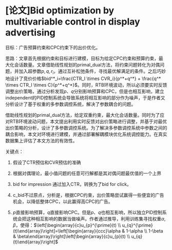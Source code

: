 # [论文]Bid optimization by multivariable control in display advertising

目标：广告预算约束和CPC约束下的出价优化。

思路：文章首先根据约束和目标进行建模，目标为给定CPC约束和预算约束，最大化会话数量。文章借助线性规划的primal_dual方法，将约束问题转化为对偶问题，并加入超参数$p,q,r_i$，通过互补松弛条件，寻找最优解满足的条件。之后巧妙地设计了竞价价格$bid^*_i=\frac{CTR_I \times CVR_i}{p^*+q^*} + \frac{q^* \times CTR_I \times C}{p^*+q^*}$。同时，RTB环境波动，所以必须要实时反馈调整出价策略，通过分析发现$p、q$分别影响预算和CPC，但是也相互影响，建立independent的PID控制系统会导致系统将相互影响的部分作为噪声，于是作者又分析设计了基于权重的多参数调控系统，解决了参数耦合的问题。

借助线性规划的primal_dual方法，给定双重约束，最大化会话数量。同时为了应对RTB环境波动问题，本文提出利用实时反馈对出价策略进行调整，并基于对最优出价策略的分析，设计了多参数调控系统。为了解决多参数调控系统中参数之间的耦合影响，本文对环境进行建模，并通过部署解耦模块优化系统调控能力。在真实数据集上评估了本文方法的有效性。

关键点：

1. 假设了CTR预估和CVR预估的准确

2. 根据对偶理论，最小值问题的任意可行解都是其对偶问题最优值的一个上界

3. bid for impression 通过加入CTR，转换为了bid for click。

4. c_bid不过原点，分析是，根据CPC约束，出价策略尝试赢得一些便宜的广告机会，以降低整体CPC，以此赢得高CPC的广告。

5. $p$直接影响预算，$q$直接影响CPC。但是$p、q$也相互影响，所以独立PID控制系统会把这种相互影响的数据当做噪声。作者通过推导，利用训练集寻找权重$\alpha,\beta$，使得：$\left[\begin{array}{c}u_{p}^{\prime}(t) \\ u_{q}^{\prime}(t)\end{array}\right]=\left[\begin{array}{ccc}\alpha & 1-\alpha \\ 1-\beta & \beta\end{array}\right]\left[\begin{array}{c}u_{p}(t) \\ u_{q}(t)\end{array}\right]$

   

   

   
